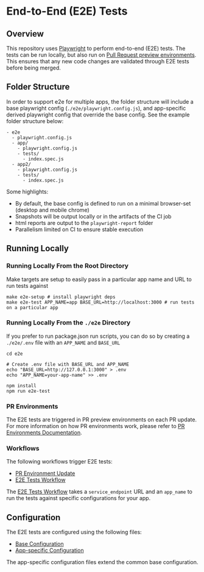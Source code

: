 # End-to-End (E2E) Tests

## Overview

This repository uses [Playwright](https://playwright.dev/) to perform end-to-end (E2E) tests. The tests can be run locally, but also run on [Pull Request preview environments](../infra/pull-request-environments.md). This ensures that any new code changes are validated through E2E tests before being merged.

## Folder Structure
In order to support e2e for multiple apps, the folder structure will include a base playwright config (`./e2e/playwright.config.js`), and app-specific derived playwright config that override the base config. See the example folder structure below:
```
- e2e
  - playwright.config.js
  - app/
    - playwright.config.js
    - tests/
      - index.spec.js
  - app2/
    - playwright.config.js
    - tests/
      - index.spec.js
```

Some highlights:
- By default, the base config is defined to run on a minimal browser-set (desktop and mobile chrome)
- Snapshots will be output locally or in the artifacts of the CI job
- html reports are output to the `playwright-report` folder
- Parallelism limited on CI to ensure stable execution


## Running Locally

### Running Locally From the Root Directory

Make targets are setup to easily pass in a particular app name and URL to run tests against

```
make e2e-setup # install playwright deps
make e2e-test APP_NAME=app BASE_URL=http://localhost:3000 # run tests on a particular app
```

### Running Locally From the `./e2e` Directory

If you prefer to run package.json run scripts, you can do so by creating a `./e2e/.env` file with an `APP_NAME` and `BASE_URL`

```
cd e2e

# Create .env file with BASE_URL and APP_NAME
echo "BASE_URL=http://127.0.0.1:3000" > .env
echo "APP_NAME=your-app-name" >> .env

npm install
npm run e2e-test
```

### PR Environments

The E2E tests are triggered in PR preview environments on each PR update. For more information on how PR environments work, please refer to [PR Environments Documentation](../infra/pull-request-environments.md).

### Workflows

The following workflows trigger E2E tests:
- [PR Environment Update](../../.github/workflows/pr-environment-update.yml)
- [E2E Tests Workflow](../../.github/workflows/e2e-tests.yml)

The [E2E Tests Workflow](../../.github/workflows/e2e-tests.yml) takes a `service_endpoint` URL and an `app_name` to run the tests against specific configurations for your app.

## Configuration

The E2E tests are configured using the following files:
- [Base Configuration](../../e2e/playwright.config.js)
- [App-specific Configuration](../../e2e/app/playwright.config.js)

The app-specific configuration files extend the common base configuration.
